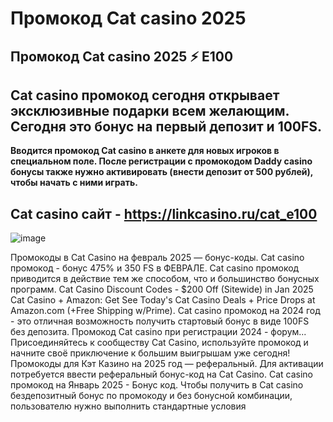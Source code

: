 # Промокод Cat casino 2025

## Промокод Cat casino 2025 ⚡️  E100

## Cat casino промокод сегодня открывает эксклюзивные подарки всем желающим. Сегодня это бонус на первый депозит и 100FS. 

**Вводится промокод Cat casino в анкете для новых игроков в специальном поле. После регистрации с промокодом Daddy casino бонусы также нужно активировать (внести депозит от 500 рублей), чтобы начать с ними играть.**

## Cat casino сайт - https://linkcasino.ru/cat_e100


![image](https://github.com/user-attachments/assets/410f6b07-e12c-47a8-a1ea-7c5fb1010056)



Промокоды в Cat Casino на февраль 2025 — бонус-коды. Cat casino промокод - бонус 475% и 350 FS в ФЕВРАЛЕ.
Cat casino промокод приводится в действие тем же способом, что и большинство бонусных программ.
Cat Casino Discount Codes - $200 Off (Sitewide) in Jan 2025
Cat Casino + Amazon: Get See Today's Cat Casino Deals + Price Drops at Amazon.com (+Free Shipping w/Prime).
Cat casino промокод на 2024 год - это отличная возможность получить стартовый бонус в виде 100FS без депозита.
Промокод Cat casino при регистрации 2024 - форум...
Присоединяйтесь к сообществу Cat Casino, используйте промокод и начните своё приключение к большим выигрышам уже сегодня!
Промокоды для Кэт Казино на 2025 год — реферальный.
Для активации потребуется ввести реферальный бонус-код на Cat Casino.
Cat casino промокод на Январь 2025 - Бонус код.
Чтобы получить в Cat casino бездепозитный бонус по промокоду и без бонусной комбинации, пользователю нужно выполнить стандартные условия
